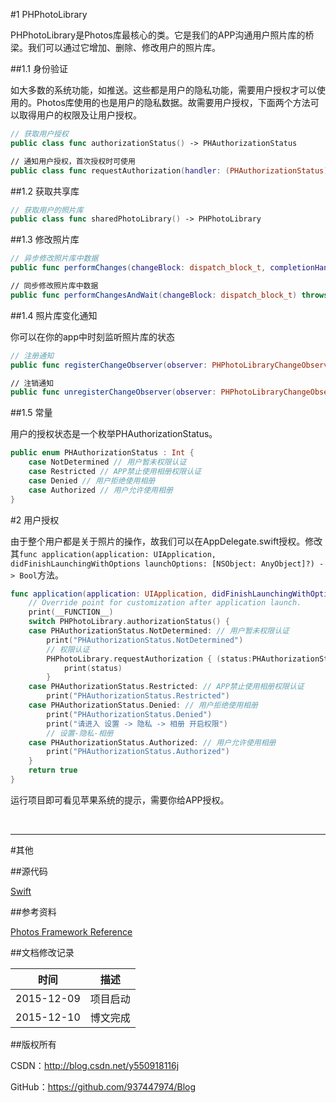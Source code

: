 #1 PHPhotoLibrary
 
PHPhotoLibrary是Photos库最核心的类。它是我们的APP沟通用户照片库的桥梁。我们可以通过它增加、删除、修改用户的照片库。

##1.1 身份验证

如大多数的系统功能，如推送。这些都是用户的隐私功能，需要用户授权才可以使用的。Photos库使用的也是用户的隐私数据。故需要用户授权，下面两个方法可以取得用户的权限及让用户授权。

```swift
// 获取用户授权
public class func authorizationStatus() -> PHAuthorizationStatus

// 通知用户授权，首次授权时可使用
public class func requestAuthorization(handler: (PHAuthorizationStatus) -> Void)
```

##1.2 获取共享库

```swift
// 获取用户的照片库
public class func sharedPhotoLibrary() -> PHPhotoLibrary
```

##1.3 修改照片库

```swift
// 异步修改照片库中数据
public func performChanges(changeBlock: dispatch_block_t, completionHandler: ((Bool, NSError?) -> Void)?)

// 同步修改照片库中数据
public func performChangesAndWait(changeBlock: dispatch_block_t) throws
```

##1.4 照片库变化通知

你可以在你的app中时刻监听照片库的状态

```swift
// 注册通知
public func registerChangeObserver(observer: PHPhotoLibraryChangeObserver)

// 注销通知
public func unregisterChangeObserver(observer: PHPhotoLibraryChangeObserver)
```

##1.5 常量

用户的授权状态是一个枚举PHAuthorizationStatus。

```swift
public enum PHAuthorizationStatus : Int {
    case NotDetermined // 用户暂未权限认证
    case Restricted // APP禁止使用相册权限认证
    case Denied // 用户拒绝使用相册
    case Authorized // 用户允许使用相册
}
```

#2 用户授权

由于整个用户都是关于照片的操作，故我们可以在AppDelegate.swift授权。修改其`func application(application: UIApplication, didFinishLaunchingWithOptions launchOptions: [NSObject: AnyObject]?) -> Bool`方法。

```swift
func application(application: UIApplication, didFinishLaunchingWithOptions launchOptions: [NSObject: AnyObject]?) -> Bool {
    // Override point for customization after application launch.
    print(__FUNCTION__)
    switch PHPhotoLibrary.authorizationStatus() {
    case PHAuthorizationStatus.NotDetermined: // 用户暂未权限认证
        print("PHAuthorizationStatus.NotDetermined")
        // 权限认证
        PHPhotoLibrary.requestAuthorization { (status:PHAuthorizationStatus) -> Void in
            print(status)
        }
    case PHAuthorizationStatus.Restricted: // APP禁止使用相册权限认证
        print("PHAuthorizationStatus.Restricted")
    case PHAuthorizationStatus.Denied: // 用户拒绝使用相册
        print("PHAuthorizationStatus.Denied")
        print("请进入 设置 -> 隐私 -> 相册 开启权限")
        // 设置-隐私-相册
    case PHAuthorizationStatus.Authorized: // 用户允许使用相册
        print("PHAuthorizationStatus.Authorized")
    }
    return true
}
```

运行项目即可看见苹果系统的提示，需要你给APP授权。

&#160;

----------

#其他

##源代码

[Swift](https://github.com/937447974/Swift)

##参考资料

[Photos Framework Reference](https://developer.apple.com/library/ios/documentation/Photos/Reference/Photos_Framework/index.html)

##文档修改记录

| 时间 | 描述 |
| ---- | ---- |
| 2015-12-09 | 项目启动 |
| 2015-12-10 | 博文完成 |

##版权所有

CSDN：http://blog.csdn.net/y550918116j

GitHub：https://github.com/937447974/Blog